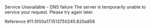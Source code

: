 Service Unavailable - DNS failure The server is temporarily unable to service your request. Please try again later.

Reference #11.5f00a17.1513750245.820a858